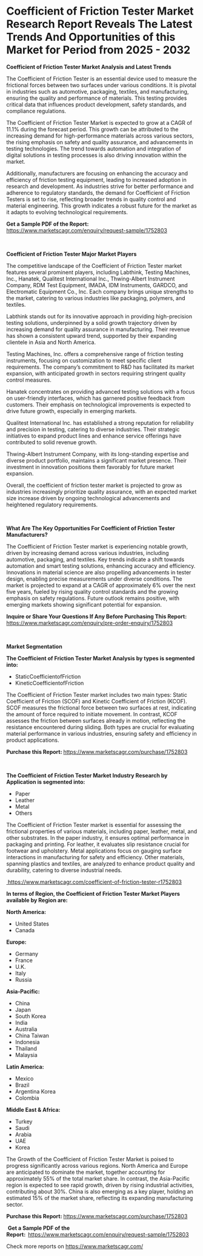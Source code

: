 <p><h1>Coefficient of Friction Tester Market Research Report Reveals The Latest Trends And Opportunities of this Market for Period from 2025 - 2032</h1></p><p><strong>Coefficient of Friction Tester Market Analysis and Latest Trends</strong></p>
<p><p>The Coefficient of Friction Tester is an essential device used to measure the frictional forces between two surfaces under various conditions. It is pivotal in industries such as automotive, packaging, textiles, and manufacturing, ensuring the quality and performance of materials. This testing provides critical data that influences product development, safety standards, and compliance regulations.</p><p>The Coefficient of Friction Tester Market is expected to grow at a CAGR of 11.1% during the forecast period. This growth can be attributed to the increasing demand for high-performance materials across various sectors, the rising emphasis on safety and quality assurance, and advancements in testing technologies. The trend towards automation and integration of digital solutions in testing processes is also driving innovation within the market.</p><p>Additionally, manufacturers are focusing on enhancing the accuracy and efficiency of friction testing equipment, leading to increased adoption in research and development. As industries strive for better performance and adherence to regulatory standards, the demand for Coefficient of Friction Testers is set to rise, reflecting broader trends in quality control and material engineering. This growth indicates a robust future for the market as it adapts to evolving technological requirements.</p></p>
<p><strong>Get a Sample PDF of the Report:&nbsp;</strong> <a href="https://www.marketscagr.com/enquiry/request-sample/1752803?utm_campaign=3127&utm_medium=2&utm_source=Github&utm_content=ia&utm_term=06032025&utm_id=coefficient-of-friction-tester">https://www.marketscagr.com/enquiry/request-sample/1752803</a></p>
<p>&nbsp;</p>
<p><strong>Coefficient of Friction Tester Major Market Players</strong></p>
<p><p>The competitive landscape of the Coefficient of Friction Tester market features several prominent players, including Labthink, Testing Machines, Inc., Hanatek, Qualitest International Inc., Thwing-Albert Instrument Company, RDM Test Equipment, IMADA, IDM Instruments, GARDCO, and Electromatic Equipment Co., Inc. Each company brings unique strengths to the market, catering to various industries like packaging, polymers, and textiles.</p><p>Labthink stands out for its innovative approach in providing high-precision testing solutions, underpinned by a solid growth trajectory driven by increasing demand for quality assurance in manufacturing. Their revenue has shown a consistent upward trend, supported by their expanding clientele in Asia and North America.</p><p>Testing Machines, Inc. offers a comprehensive range of friction testing instruments, focusing on customization to meet specific client requirements. The company’s commitment to R&D has facilitated its market expansion, with anticipated growth in sectors requiring stringent quality control measures.</p><p>Hanatek concentrates on providing advanced testing solutions with a focus on user-friendly interfaces, which has garnered positive feedback from customers. Their emphasis on technological improvements is expected to drive future growth, especially in emerging markets.</p><p>Qualitest International Inc. has established a strong reputation for reliability and precision in testing, catering to diverse industries. Their strategic initiatives to expand product lines and enhance service offerings have contributed to solid revenue growth.</p><p>Thwing-Albert Instrument Company, with its long-standing expertise and diverse product portfolio, maintains a significant market presence. Their investment in innovation positions them favorably for future market expansion.</p><p>Overall, the coefficient of friction tester market is projected to grow as industries increasingly prioritize quality assurance, with an expected market size increase driven by ongoing technological advancements and heightened regulatory requirements.</p></p>
<p>&nbsp;</p>
<p><strong>What Are The Key Opportunities For Coefficient of Friction Tester Manufacturers?</strong></p>
<p><p>The Coefficient of Friction Tester market is experiencing notable growth, driven by increasing demand across various industries, including automotive, packaging, and textiles. Key trends indicate a shift towards automation and smart testing solutions, enhancing accuracy and efficiency. Innovations in material science are also propelling advancements in tester design, enabling precise measurements under diverse conditions. The market is projected to expand at a CAGR of approximately 6% over the next five years, fueled by rising quality control standards and the growing emphasis on safety regulations. Future outlook remains positive, with emerging markets showing significant potential for expansion.</p></p>
<p><strong>Inquire or Share Your Questions If Any Before Purchasing This Report:</strong> <a href="https://www.marketscagr.com/enquiry/pre-order-enquiry/1752803?utm_campaign=3127&utm_medium=2&utm_source=Github&utm_content=ia&utm_term=06032025&utm_id=coefficient-of-friction-tester">https://www.marketscagr.com/enquiry/pre-order-enquiry/1752803</a></p>
<p>&nbsp;</p>
<p><strong>Market Segmentation</strong></p>
<p><strong>The Coefficient of Friction Tester Market Analysis by types is segmented into:</strong></p>
<p><ul><li>StaticCoefficientofFriction</li><li>KineticCoefficientofFriction</li></ul></p>
<p><p>The Coefficient of Friction Tester market includes two main types: Static Coefficient of Friction (SCOF) and Kinetic Coefficient of Friction (KCOF). SCOF measures the frictional force between two surfaces at rest, indicating the amount of force required to initiate movement. In contrast, KCOF assesses the friction between surfaces already in motion, reflecting the resistance encountered during sliding. Both types are crucial for evaluating material performance in various industries, ensuring safety and efficiency in product applications.</p></p>
<p><strong>Purchase this Report:&nbsp;</strong><a href="https://www.marketscagr.com/purchase/1752803?utm_campaign=3127&utm_medium=2&utm_source=Github&utm_content=ia&utm_term=06032025&utm_id=coefficient-of-friction-tester">https://www.marketscagr.com/purchase/1752803</a></p>
<p>&nbsp;</p>
<p><strong>The Coefficient of Friction Tester Market Industry Research by Application is segmented into:</strong></p>
<p><ul><li>Paper</li><li>Leather</li><li>Metal</li><li>Others</li></ul></p>
<p><p>The Coefficient of Friction Tester market is essential for assessing the frictional properties of various materials, including paper, leather, metal, and other substrates. In the paper industry, it ensures optimal performance in packaging and printing. For leather, it evaluates slip resistance crucial for footwear and upholstery. Metal applications focus on gauging surface interactions in manufacturing for safety and efficiency. Other materials, spanning plastics and textiles, are analyzed to enhance product quality and durability, catering to diverse industrial needs.</p></p>
<p><a href="https://www.marketscagr.com/coefficient-of-friction-tester-r1752803?utm_campaign=3127&utm_medium=2&utm_source=Github&utm_content=ia&utm_term=06032025&utm_id=coefficient-of-friction-tester">&nbsp;https://www.marketscagr.com/coefficient-of-friction-tester-r1752803</a></p>
<p><strong>In terms of Region, the Coefficient of Friction Tester Market Players available by Region are:</strong></p>
<p>
    <p> <strong> North America: </strong>
        <ul>
            <li>United States</li>
            <li>Canada</li>
        </ul>
        </p> 
    <p> <strong> Europe: </strong>
        <ul>
            <li>Germany</li>
            <li>France</li>
            <li>U.K.</li>
            <li>Italy</li>
            <li>Russia</li>
        </ul>
        </p> 
    <p> <strong> Asia-Pacific: </strong>
        <ul>
            <li>China</li>
            <li>Japan</li>
            <li>South Korea</li>
            <li>India</li>
            <li>Australia</li>
            <li>China Taiwan</li>
            <li>Indonesia</li>
            <li>Thailand</li>
            <li>Malaysia</li>
        </ul>
        </p> 
    <p> <strong> Latin America: </strong>
        <ul>
            <li>Mexico</li>
            <li>Brazil</li>
            <li>Argentina Korea</li>
            <li>Colombia</li>
        </ul>
        </p> 
    <p> <strong> Middle East & Africa: </strong>
        <ul>
            <li>Turkey</li>
            <li>Saudi</li>
            <li>Arabia</li>
            <li>UAE</li>
            <li>Korea</li>
        </ul>
    </p>
    </p>
<p><p>The Growth of the Coefficient of Friction Tester Market is poised to progress significantly across various regions. North America and Europe are anticipated to dominate the market, together accounting for approximately 55% of the total market share. In contrast, the Asia-Pacific region is expected to see rapid growth, driven by rising industrial activities, contributing about 30%. China is also emerging as a key player, holding an estimated 15% of the market share, reflecting its expanding manufacturing sector.</p></p>
<p><strong>Purchase this Report: </strong><a href="https://www.marketscagr.com/purchase/1752803?utm_campaign=3127&utm_medium=2&utm_source=Github&utm_content=ia&utm_term=06032025&utm_id=coefficient-of-friction-tester">https://www.marketscagr.com/purchase/1752803</a></p>
<p>&nbsp;<strong>Get a Sample PDF of the Report:&nbsp;&nbsp;</strong><a href="https://www.marketscagr.com/enquiry/request-sample/1752803?utm_campaign=3127&utm_medium=2&utm_source=Github&utm_content=ia&utm_term=06032025&utm_id=coefficient-of-friction-tester">https://www.marketscagr.com/enquiry/request-sample/1752803</a></p>
<p><strong></strong></p>
<p>Check more reports on <a href="https://www.marketscagr.com/?utm_campaign=3127&utm_medium=2&utm_source=Github&utm_content=ia&utm_term=06032025&utm_id=coefficient-of-friction-tester">https://www.marketscagr.com/</a></p>